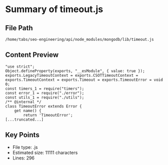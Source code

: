 # Summary of timeout.js
  
## File Path
`/home/tabs/seo-engineering/api/node_modules/mongodb/lib/timeout.js`

## Content Preview
```
"use strict";
Object.defineProperty(exports, "__esModule", { value: true });
exports.LegacyTimeoutContext = exports.CSOTTimeoutContext = exports.TimeoutContext = exports.Timeout = exports.TimeoutError = void 0;
const timers_1 = require("timers");
const error_1 = require("./error");
const utils_1 = require("./utils");
/** @internal */
class TimeoutError extends Error {
    get name() {
        return 'TimeoutError';
[...truncated...]
```

## Key Points
- File type: .js
- Estimated size: 11111 characters
- Lines: 296
